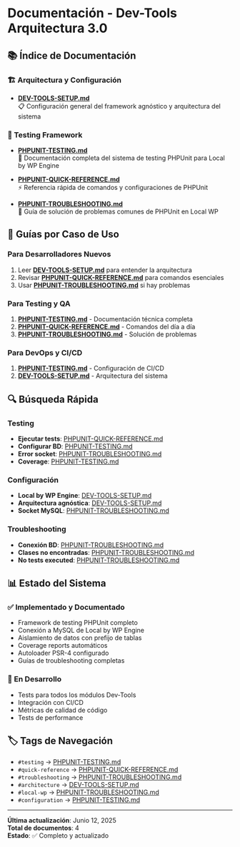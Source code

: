 # Documentación - Dev-Tools Arquitectura 3.0

## 📚 Índice de Documentación

### 🏗️ Arquitectura y Configuración
- **[DEV-TOOLS-SETUP.md](DEV-TOOLS-SETUP.md)**  
  📋 Configuración general del framework agnóstico y arquitectura del sistema

### 🧪 Testing Framework
- **[PHPUNIT-TESTING.md](PHPUNIT-TESTING.md)**  
  📖 Documentación completa del sistema de testing PHPUnit para Local by WP Engine

- **[PHPUNIT-QUICK-REFERENCE.md](PHPUNIT-QUICK-REFERENCE.md)**  
  ⚡ Referencia rápida de comandos y configuraciones de PHPUnit

- **[PHPUNIT-TROUBLESHOOTING.md](PHPUNIT-TROUBLESHOOTING.md)**  
  🔧 Guía de solución de problemas comunes de PHPUnit en Local WP

## 🎯 Guías por Caso de Uso

### Para Desarrolladores Nuevos
1. Leer **[DEV-TOOLS-SETUP.md](DEV-TOOLS-SETUP.md)** para entender la arquitectura
2. Revisar **[PHPUNIT-QUICK-REFERENCE.md](PHPUNIT-QUICK-REFERENCE.md)** para comandos esenciales
3. Usar **[PHPUNIT-TROUBLESHOOTING.md](PHPUNIT-TROUBLESHOOTING.md)** si hay problemas

### Para Testing y QA
1. **[PHPUNIT-TESTING.md](PHPUNIT-TESTING.md)** - Documentación técnica completa
2. **[PHPUNIT-QUICK-REFERENCE.md](PHPUNIT-QUICK-REFERENCE.md)** - Comandos del día a día
3. **[PHPUNIT-TROUBLESHOOTING.md](PHPUNIT-TROUBLESHOOTING.md)** - Solución de problemas

### Para DevOps y CI/CD
1. **[PHPUNIT-TESTING.md](PHPUNIT-TESTING.md)** - Configuración de CI/CD
2. **[DEV-TOOLS-SETUP.md](DEV-TOOLS-SETUP.md)** - Arquitectura del sistema

## 🔍 Búsqueda Rápida

### Testing
- **Ejecutar tests**: [PHPUNIT-QUICK-REFERENCE.md](PHPUNIT-QUICK-REFERENCE.md#-comandos-esenciales)
- **Configurar BD**: [PHPUNIT-TESTING.md](PHPUNIT-TESTING.md#-configuración-técnica)
- **Error socket**: [PHPUNIT-TROUBLESHOOTING.md](PHPUNIT-TROUBLESHOOTING.md#2-socket-mysql-no-encontrado)
- **Coverage**: [PHPUNIT-TESTING.md](PHPUNIT-TESTING.md#-coverage-reports)

### Configuración
- **Local by WP Engine**: [DEV-TOOLS-SETUP.md](DEV-TOOLS-SETUP.md#️-configuración-especial-local-by-wp-engine)
- **Arquitectura agnóstica**: [DEV-TOOLS-SETUP.md](DEV-TOOLS-SETUP.md#-características-agnósticas)
- **Socket MySQL**: [PHPUNIT-TROUBLESHOOTING.md](PHPUNIT-TROUBLESHOOTING.md#1-error-de-conexión-a-base-de-datos)

### Troubleshooting
- **Conexión BD**: [PHPUNIT-TROUBLESHOOTING.md](PHPUNIT-TROUBLESHOOTING.md#1-error-de-conexión-a-base-de-datos)
- **Clases no encontradas**: [PHPUNIT-TROUBLESHOOTING.md](PHPUNIT-TROUBLESHOOTING.md#5-clases-de-test-no-encontradas)
- **No tests executed**: [PHPUNIT-TROUBLESHOOTING.md](PHPUNIT-TROUBLESHOOTING.md#6-no-tests-executed)

## 📊 Estado del Sistema

### ✅ Implementado y Documentado
- Framework de testing PHPUnit completo
- Conexión a MySQL de Local by WP Engine
- Aislamiento de datos con prefijo de tablas
- Coverage reports automáticos
- Autoloader PSR-4 configurado
- Guías de troubleshooting completas

### 🔄 En Desarrollo
- Tests para todos los módulos Dev-Tools
- Integración con CI/CD
- Métricas de calidad de código
- Tests de performance

## 🏷️ Tags de Navegación

- `#testing` → [PHPUNIT-TESTING.md](PHPUNIT-TESTING.md)
- `#quick-reference` → [PHPUNIT-QUICK-REFERENCE.md](PHPUNIT-QUICK-REFERENCE.md)
- `#troubleshooting` → [PHPUNIT-TROUBLESHOOTING.md](PHPUNIT-TROUBLESHOOTING.md)
- `#architecture` → [DEV-TOOLS-SETUP.md](DEV-TOOLS-SETUP.md)
- `#local-wp` → [PHPUNIT-TROUBLESHOOTING.md](PHPUNIT-TROUBLESHOOTING.md)
- `#configuration` → [PHPUNIT-TESTING.md](PHPUNIT-TESTING.md)

---

**Última actualización**: Junio 12, 2025  
**Total de documentos**: 4  
**Estado**: ✅ Completo y actualizado
